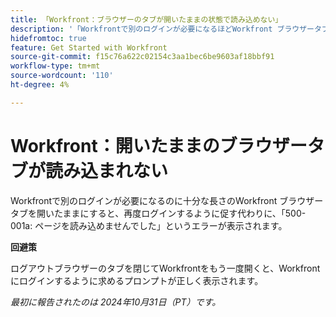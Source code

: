 ```yaml
---
title: 「Workfront：ブラウザーのタブが開いたままの状態で読み込めない」
description: '「Workfrontで別のログインが必要になるほどWorkfront ブラウザータブが開いたままになっている場合、再度ログインするように促す代わりに、「500-001a: ページを読み込めませんでした」というエラーが表示されます。」 '
hidefromtoc: true
feature: Get Started with Workfront
source-git-commit: f15c76a622c02154c3aa1bec6be9603af18bbf91
workflow-type: tm+mt
source-wordcount: '110'
ht-degree: 4%

---
```


# Workfront：開いたままのブラウザータブが読み込まれない

Workfrontで別のログインが必要になるのに十分な長さのWorkfront ブラウザータブを開いたままにすると、再度ログインするように促す代わりに、「500-001a: ページを読み込めませんでした」というエラーが表示されます。

**回避策**

ログアウトブラウザーのタブを閉じてWorkfrontをもう一度開くと、Workfrontにログインするように求めるプロンプトが正しく表示されます。

_最初に報告されたのは 2024年10月31日（PT）です。_
